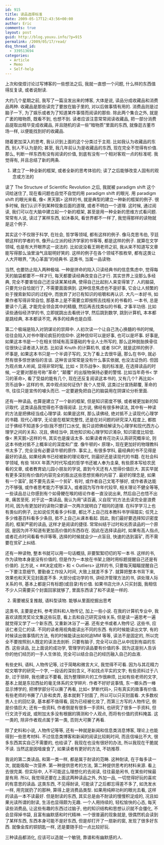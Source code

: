 ```yaml
---
id: 915
title: 读品选择标准
date: 2009-05-17T12:43:56+00:00
author: Eric
comments: true
layout: post
guid: http://blog.youxu.info/?p=915
permalink: /2009/05/17/read/
dsq_thread_id:
  - 339513694
categories:
  - Article
  - Memo
  - Self-help
---
```

上次和俊煜讨论过写博客的一些想法之后, 我就一直想一个问题, 什么样的东西值得反复读, 或者说耐读.

大约几个星期之前, 我写了一篇没发出来的博客, 大体是说, 读品分成收藏品和消费品两种. 收藏品是那些读完了要放在脑子里的, 对以后做事情有用的. 消费品则是过脑子一下, 为了娱乐或者为了知道某件事情而阅读的那些. 除此两个集合之外, 就是广袤的暗物质, 既看不到, 也想不到. 读者应该注意常常阅读收藏品, 把一部分消费品提取出精华变成收藏品, 并且随机的读一些&#8221;暗物质&#8221;里面的东西, 就像逛古董市场一样, 以便能找到好的收藏品.

随着更加深入的思考, 我认识到上面的这个分类过于主观. 比如我认为收藏品的东西, 别人不认为是的; 甚至, 我几年前认为是收藏品的东西, 现在完全不觉得有价值. 那么, 判断一样东西有没有阅读的价值, 到底有没有一个相对客观一点的标准呢. 我觉得有, 并且总结了新的两条.

1. 建立了一种全新的框架, 或者全新的思考体验的; 读了之后能够改变人固有的观念或方法的

读了 The Structure of Scientific Revolution 之后, 我就被 paradigm shift 这个词给迷住了, 现在看问题也自觉不自觉的用 paradigm shift 的眼光. 用 paradigm shift 的眼光来看, 像< 黑天鹅> 这样的书, 就是典型的建立一种新的框架的例子. 很多时候, 我们认识不到某种现象后面的道理, 或者不明白一个道理. 这时候, 通过阅读, 我们可以在大脑中建立起一个新的框架, 甚至是用一种全新的思维方式看问题. 常常有人说, 读过了某样东西, 如沐春风, 看世界都不一样了, 我觉得那样的读物就是这个例子.

其实这个不仅限于科学, 在社会, 哲学等领域, 都有这样的例子. 像马克思韦伯, 亨廷顿这样的学者的书, 像开山立派的经济学家的书等等, 都是这样的例子. 就算在文学领域, 也是有大开眼界这一说法的. 比如说没看王朔老师之前, 我从来不知道写文章能写得那么油里油气且聪明好笑的. 这样的例子在各个领域不胜枚举, 都有这类让人大开眼界, &#8220;洗心革面&#8221;的经典书. 这类书, 当属一品读物.

当然, 也要防止陷入两种极端. 一种是拼命的陷入只读经典书的信息焦虑中, 觉得每天的脑袋都要不一样才行, 每天都要读经典改变自己才行. 其实世界上没那么多经典, 完全不要害怕自己还没读某某经典, 使得自己比起别人来变得笨了. 人的脑袋, 只要充分自恰就行了, 不需要面面俱到. 这种信息焦虑也不是好事, 它会让人频繁的处于搜索新知识的过程中, 而放弃了对已有知识的咀嚼和再认识. 大凡一本好书, 如果作者写得非常自恰, 那基本上是不需要立即按照去找相关的书看的. 一本书, 总是要读个几遍, 才能完全领会其中的精髓, 然后再去找类似的书看, 才事半功倍. 比如读些通俗经济学的书, 立即就跳出去看统计学, 然后跳到数学, 跳到计算机, 本本都是跳经典, 本本都读不完, 再多的经典也是白搭.

第二个极端是陷入对阴谋论的崇拜中. 人初次读一个让自己洗心换髓的书的时候, 往往会陷入对书中理论疯狂的信仰中. 这种信仰可以是好事, 也可以是坏事. 好事是, 如果这本书是一个在相关领域有高深基础的专业人士所写的, 那么这种脱胎换骨往往很快让读者进入状态. 比如读 Knuth 的计算机书, 或者 SICP, 就是这样的例子. 坏事是, 如果这本书只是一个半调子写的, 又为了看上去很牛逼, 那么在书中, 就必然有很多惊世骇俗的言谈. 这种言谈常常是没有什么事实依据, 也没法证伪的. 但因为观点耸人听闻, 显得非常时髦, 比如 < 货币战争>. 我的标准是, 在选择读品的时候, 一定要对那些号称&#8221;革命&#8221;, &#8220;颠覆&#8221; 的出版物保持必要的警惕. 比如当年奇书< 学习的革命>, 看了受益的能有几个, 现在还反复阅读这本书的, 又有几个? 再比如< 货币战争> 这样的书, 其中观点如何证伪? 我个人觉得, 这类过分宣扬颠覆, 革命的书, 往往只是宣传的噱头而已. 一定要避免把自己的脑袋用在阴谋论分析里面.

还有一种读品, 也算是建立了一个新的框架, 但是知识密度不够, 或者被更加新的知识取代. 这类读品我觉得也不值得阅读. 比方说, 佛经有很多种读法, 其中有一种读的方法是把佛经当成心理学读. 如果是这样, 那么读佛经, 绝对抵不上读现代心理学的书籍. 现代心理学, 无论是在框架完整性, 还是在对问题的研究深入程度上, 都胜过于佛经不知道多少倍(我不想打口水仗, 我只谈把佛经解读为心理学和现代西方心理学之间的关系). 况且, 佛经当中, 其他知识和心理学知识淆杂, 知识密度比较低. 像< 黑天鹅>这样的书, 其实也是废话太多. 如果读者肯花功夫认真研究概率论, 则这本书绝对抵不上概率论的深度和广度. 像牛顿的< 原理>, 现在更加好的物理教科书太多了, 完全没有必要读牛顿的原作. 事实上, 有很多学科, 最经典的书不见得是最好的读品, 如果经典书已经被新的理论取代, 则最好还是读现代的书籍. 在社会科学领域, 有些 18XX 年蒸汽时代写成的哲学书还被人奉为圭臬, 有些原本写给农民看的文章, 或者教育幼儿园小朋友的学说, 直到今天还有人觉得价值巨大. 其实早就有更多深刻有价值的内容完全的胜出这些思想贫瘠的内容了. 最好的理念是, 如果有一个富矿, 就不要先去采一个贫矿. 有时, 或作者自己文笔不够好, 或作者表达能力不够强, 或作者思考能力不够深入, 或者因为写作年代较早, 相关理论不健全等等, 一些读品总让你感到有个如骨鲠在喉的结论作者一直没说出来, 然后自己也悟不出来, 痛苦至死. 对于这一类读品, 我认为用&#8221;读百遍, 义自现&#8221;的方法去读完全是浪费时间, 因为有更加好的读物只要读一次两次就明白了相同的道理. 在科学学习上也有类似的例子, 比如说任凭看多少科普, 都比不上自己找本教科书学得踏实; 任凭上多少维基百科看多少条目, 抵不上自己从课本看起. 因此, 我们最好要选择知识密度高的, 框架严密的读品, 这样才是阅读的捷径. 常常纠结于过时和劣质读品的一个原因, 是因为并不知道有更加高价值的东西存在. 因此在选择读品时, 如果有高人指点, 或者花点时间看看书评等等, 选择的时候就会少一点盲目, 快速的选到富矿, 而不需要在贫矿上纠结.

还有一种读物, 整本书就可以用一句话概括, 非要絮絮叨叨的写一本书. 这样的书, 作为读物本身是没有价值的, 但是作为一本放在书架上随时用标题提醒自己还是有价值的. 比方说, < ##决定成败> 和 < Outliers> 这样的书, 只要每天瞄瞄提醒自己一下要注意细节, 要勤奋工作投入时间, 大致上就差不多了. 就算把整本书背下来, 效果也和天天见封面差不多. 大部分成功学的书, 讲经济管理方法的书, 讲处理人际关系的书, 基本上都是只有标题(或目录)有价值. 如果书店允许人只买封面, 我相信不少人只需要买个封面回家就够了, 里面东西读了和不读是一样的.

2. 需要被反复推敲, 语料型读物. 能够从里面挖掘出思考

这类书, 主要是史料, 参考资料和人物传记, 加上一些小说. 在我的计算机专业中, 我喜欢读图灵奖论文集这些玩意, 看上去和自己研究没啥关系, 但是读一遍思考一遍就觉得又学了一个新东西, 又重新沐浴了一遍. 还有史书或者人物传记. 这些书, 应该仁者见仁的读. 不同的读者用视角能读出不同的东西. 有的时候能读出文学, 有的时候读出做事情的方法, 有的时候能读出如何追MM 等等, 读法不是固定的, 所以完全不要按照别人既定的读法去剖析. 只要有脑子, 完全可以自己从中找到有益的东西. 这些读品, 比上面说的成功学, 管理学的读品要有价值的多. 因为这是别人告诉你的他们经历的一手人生体验, 完全可以结合自己的经历融入自己的血液.

有些史料, 语料, 人物传记等, 过于简略和微言大义, 我觉得不可看. 因为与其花精力咬文嚼字的研究一个字, 一段话的深刻含义, 不如找点平实的文字; 有些资料过于八卦, 过于琐碎, 我也建议不要看, 因为整理碎片的工作很麻烦, 比如有些老师的文字, 基本上就是东拉西扯的毫无体系的文学碎片. 作者不好好说事情, 东一榔头西一棒显示博学的, 把博学部分可以撕了再看, 比如< 梦断代码>, 只有真实的故事有价值. 有些老师的书撕了八卦和卖弄, 基本就剩下封面了, 所以可以只买封面看. 大多数权贵人士的回忆录, 基本都不值得看, 因为已经被化妆了, 而第三方写的人物传记, 倒是价值巨大; 还有一些资料, 作者倒是有很多一手资料, 也研究了很多一手资料, 但行文流于戏说, 或附加太多没有根据的猜测和个人观点, 而将有价值的资料掩盖. 这一类的, 除非作者观点属于第一类, 否则大可撕了再看.

除了史料和小说, 人物传记等等, 还有一种就是新闻和信息类消息博客, 理论上也能得到一些思考材料. 不过信息类博客和新闻的阅读比较耗时间, 而且信噪比不大, 很多东西其实自己不需要的, 也给读了. 我现在也没有很好的办法, 所以我现在干脆就不读. 当然这是因噎废食了, 如果读者有更好的方法, 不妨推荐.

我说的第二类读品, 和第一类一样, 都是属于耐读的范畴. 这种耐读, 在于每多读一次, 就能吸取一次营养. 第一种提供思考的方法, 第二种提供思考的材料来源. 看上去很完美. 但实际中, 人不可能这么理想化的去阅读, 往往最是闲书, 在某些时候最是有用. 所以, 我觉得还要在上面这两种读品之外, 外加一品, 一切觉得好玩的喜欢的有意思的读品. 这类东西, 不见得耐读, 可能读了之后都忘得差不多了, 如洗发水一样, 用完就扔了的那种, 算得上是消费品类型. 如果用纯粹功利的眼光去看, 这样的读品一本不读最好. 但是耐读的东西, 其实总是由不耐读的慢慢积淀成的, 况且如果光读所谓的耐读, 生活也显得颇为无趣. 一个人用持续的, 轻松愉快的心态, 每天读些消费品, 让这些有趣的东西过过脑子, 他的知识结构和思想认识就不会僵化, 不会显得掉书袋, 且富有幽默感和时代精神. 一个很普遍的现象就是, 很偶然机会读到了某样东西, 东西本身可能不是好东西, 但是却打开了一扇新的窗, 发现了很多好东西. 就像金库的铜钥匙一样, 还是要随手捡一点比较好玩.

三种读品都消化, 应该可以造就一个敏锐, 靠谱和有幽默感的人.